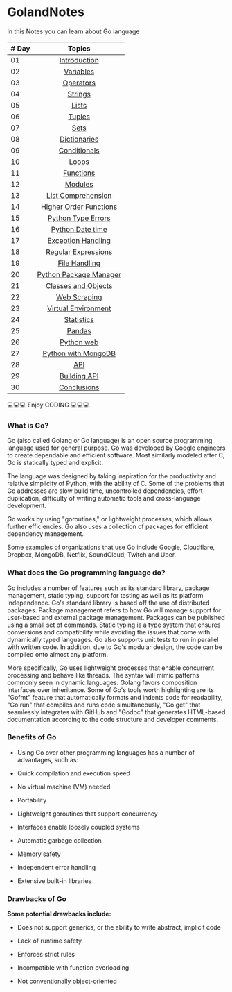 # GolandNotes
In this Notes you can learn about Go language


|# Day | Topics                                                    |
|------|:---------------------------------------------------------:|
| 01  |  [Introduction](./readme.md)|
| 02  |  [Variables](./02_Day_Variables_builtin_functions/02_variables_builtin_functions.md)|
| 03  |  [Operators](./03_Day_Operators/03_operators.md)|
| 04  |  [Strings](./04_Day_Strings/04_strings.md)|
| 05  |  [Lists](./05_Day_Lists/05_lists.md)|
| 06  |  [Tuples](./06_Day_Tuples/06_tuples.md)|
| 07  |  [Sets](./07_Day_Sets/07_sets.md)|
| 08  |  [Dictionaries](./08_Day_Dictionaries/08_dictionaries.md)|
| 09  |  [Conditionals](./09_Day_Conditionals/09_conditionals.md)|
| 10  |  [Loops](./10_Day_Loops/10_loops.md)|
| 11  |  [Functions](./11_Day_Functions/11_functions.md)|
| 12  |  [Modules](./12_Day_Modules/12_modules.md)|
| 13  |  [List Comprehension](./13_Day_List_comprehension/13_list_comprehension.md)|
| 14  |  [Higher Order Functions](./14_Day_Higher_order_functions/14_higher_order_functions.md)|     
| 15  |  [Python Type Errors](./15_Day_Python_type_errors/15_python_type_errors.md)| 
| 16 |  [Python Date time](./16_Day_Python_date_time/16_python_datetime.md) |     
| 17 |  [Exception Handling](./17_Day_Exception_handling/17_exception_handling.md)|    
| 18 |  [Regular Expressions](./18_Day_Regular_expressions/18_regular_expressions.md)|    
| 19 |  [File Handling](./19_Day_File_handling/19_file_handling.md)|
| 20 |  [Python Package Manager](./20_Day_Python_package_manager/20_python_package_manager.md)|
| 21 |  [Classes and Objects](./21_Day_Classes_and_objects/21_classes_and_objects.md)|
| 22 |  [Web Scraping](./22_Day_Web_scraping/22_web_scraping.md)|
| 23 |  [Virtual Environment](./23_Day_Virtual_environment/23_virtual_environment.md)|
| 24 |  [Statistics](./24_Day_Statistics/24_statistics.md)|
| 25 |  [Pandas](./25_Day_Pandas/25_pandas.md)|
| 26 |  [Python web](./26_Day_Python_web/26_python_web.md)|
| 27 |  [Python with MongoDB](./27_Day_Python_with_mongodb/27_python_with_mongodb.md)|
| 28 |  [API](./28_Day_API/28_API.md)|
| 29 |  [Building API](./29_Day_Building_API/29_building_API.md)|
| 30 |  [Conclusions](./30_Day_Conclusions/30_conclusions.md)|

💻💻💻 Enjoy CODING 💻💻💻

### What is Go?
Go (also called Golang or Go language) is an open source programming language used for general purpose. Go was developed by Google engineers to create dependable and efficient software. Most similarly modeled after C, Go is statically typed and explicit.

The language was designed by taking inspiration for the productivity and relative simplicity of Python, with the ability of C. Some of the problems that Go addresses are slow build time, uncontrolled dependencies, effort duplication, difficulty of writing automatic tools and cross-language development.

Go works by using "goroutines," or lightweight processes, which allows further efficiencies. Go also uses a collection of packages for efficient dependency management.

Some examples of organizations that use Go include Google, Cloudflare, Dropbox, MongoDB, Netflix, SoundCloud, Twitch and Uber.

### What does the Go programming language do?

Go includes a number of features such as its standard library, package management, static typing, support for testing as well as its platform independence. Go's standard library is based off the use of distributed packages. Package management refers to how Go will manage support for user-based and external package management. Packages can be published using a small set of commands. Static typing is a type system that ensures conversions and compatibility while avoiding the issues that come with dynamically typed languages. Go also supports unit tests to run in parallel with written code. In addition, due to Go's modular design, the code can be compiled onto almost any platform.

More specifically, Go uses lightweight processes that enable concurrent processing and behave like threads. The syntax will mimic patterns commonly seen in dynamic languages. Golang favors composition interfaces over inheritance. Some of Go's tools worth highlighting are its "Gofmt" feature that automatically formats and indents code for readability, "Go run" that compiles and runs code simultaneously, "Go get" that seamlessly integrates with GitHub and "Godoc" that generates HTML-based documentation according to the code structure and developer comments.

### Benefits of Go
- Using Go over other programming languages has a number of advantages, such as:

- Quick compilation and execution speed

- No virtual machine (VM) needed

- Portability

- Lightweight goroutines that support concurrency

- Interfaces enable loosely coupled systems

- Automatic garbage collection

- Memory safety

- Independent error handling

- Extensive built-in libraries

### Drawbacks of Go
**Some potential drawbacks include:**

- Does not support generics, or the ability to write abstract, implicit code

- Lack of runtime safety

- Enforces strict rules

- Incompatible with function overloading

- Not conventionally object-oriented
